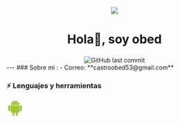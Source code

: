<div id="header" align="center">
  <img src="https://media.giphy.com/media/3oKIPnAiaMCws8nOsE/giphy.gif" width="80"/>
  <h1 align="center">Hola👋, soy obed</h1>
  <h3></h3>
</div>

<div id="badges" align="center">
  <img alt="GitHub last commit" src="https://img.shields.io/github/last-commit/obed-tc/obed-tc?label=Last%20commit&logo=github&style=flat-square">
  
</div>
---
### Sobre mi :
- Correo: **castroobed53@gmail.com**
<div align="left">
  <h3>⚡ Lenguajes y herramientas</h3>
  <img src="https://github.com/devicons/devicon/blob/master/icons/android/android-plain.svg" title="android" width="40" height="40"/>
  &nbsp;
</div>

<!--
**obed-tc/obed-tc** is a ✨ _special_ ✨ repository because its `README.md` (this file) appears on your GitHub profile.

Here are some ideas to get you started:

- 🔭 I’m currently working on ...
- 🌱 I’m currently learning ...
- 👯 I’m looking to collaborate on ...
- 🤔 I’m looking for help with ...
- 💬 Ask me about ...
- 📫 How to reach me: ...
- 😄 Pronouns: ...
- ⚡ Fun fact: ...
-->
